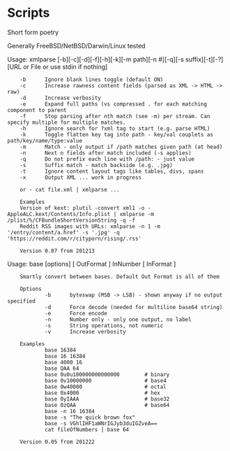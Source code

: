 # Scripts
Short form poetry

Generally FreeBSD/NetBSD/Darwin/Linux tested


Usage: xmlparse [-b][-c][-d][-f][-h][-k][-m path][-n #][-q][-s suffix][-t][-?] [URL or File or use stdin if nothing]

        -b      Ignore blank lines toggle (default ON)
        -c      Increase rawness content fields (parsed as XML -> HTML -> raw)
        -d      Increase verbosity
        -e      Expand full paths (vs compressed . for each matching component to parent
        -f      Stop parsing after nth match (see -m) per stream. Can specify multiple for multiple matches.
        -h      Ignore search for ?xml tag to start (e.g. parse HTML)
        -k      Toggle flatten key tag into path - key/val couplets as path/key/name/type:value
        -m      Match - only output if /path matches given path (at head)
        -n      Next n fields after match included (-s applies)
        -q      Do not prefix each line with /path: - just value
        -s      Suffix match - match backside (e.g. .jpg)
        -t      Ignore content layout tags like tables, divs, spans
        -x      Output XML ... work in progress

        or - cat file.xml | xmlparse ...

        Examples
        Version of kext: plutil -convert xml1 -o - AppleALC.kext/Contents/Info.plist | xmlparse -m /plist/%/CFBundleShortVersionString -q -f
        Reddit RSS images with URLs: xmlparse -n 1 -m '/entry/content/a.href' -s '.jpg' -q 'https://reddit.com/r/cityporn/rising/.rss'

        Version 0.07 from 201213


Usage: base [options] [ OutFormat ] InNumber [ InFormat ]

        Smartly convert between bases. Default Out Format is all of them

        Options
                -b      byteswap (MSB -> LSB) - shown anyway if no output specified
                -d      Force decode (needed for multiline base64 string)
                -e      Force encode
                -n      Number only - only one output, no label
                -s      String operations, not numeric
                -v      Increase verbosity

        Examples
                base 16384
                base 16 16384
                base 4000 16
                base QAA 64
                base 0u0u100000000000000        # binary
                base 0v10000000                 # base4
                base 0w40000                    # octal
                base 0x4000                     # hex
                base 0yIAAA                     # base32
                base 0zQAA                      # base64
                base -n 16 16384
                base -s "The quick brown fox"
                base -s VGhlIHF1aWNrIGJyb3duIGZveA==
                cat fileOfNumbers | base 64

        Version 0.05 from 201222
